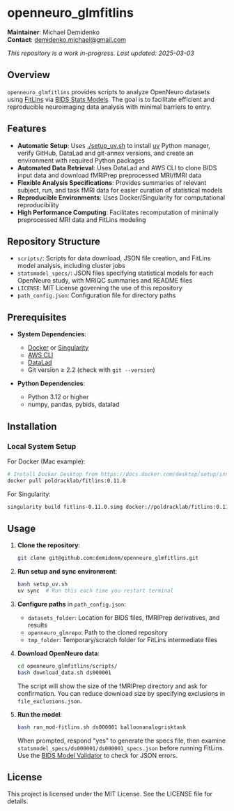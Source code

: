 # openneuro_glmfitlins

**Maintainer**: Michael Demidenko  
**Contact**: [demidenko.michael@gmail.com](mailto:demidenko.michael@gmail.com)

*This repository is a work in-progress. Last updated: 2025-03-03*

## Overview

`openneuro_glmfitlins` provides scripts to analyze OpenNeuro datasets using [FitLins](https://github.com/poldracklab/fitlins) via [BIDS Stats Models](https://bids-standard.github.io/stats-models/). The goal is to facilitate efficient and reproducible neuroimaging data analysis with minimal barriers to entry.

## Features

- **Automatic Setup**: Uses [./setup_uv.sh](setup_uv.sh) to install [uv](https://docs.astral.sh/uv/guides/install-python/) Python manager, verify GitHub, DataLad and git-annex versions, and create an environment with required Python packages
- **Automated Data Retrieval**: Uses DataLad and AWS CLI to clone BIDS input data and download fMRIPrep preprocessed MRI/fMRI data
- **Flexible Analysis Specifications**: Provides summaries of relevant subject, run, and task fMRI data for easier curation of statistical models
- **Reproducible Environments**: Uses Docker/Singularity for computational reproducibility
- **High Performance Computing**: Facilitates recomputation of minimally preprocessed MRI data and FitLins modeling

## Repository Structure

- `scripts/`: Scripts for data download, JSON file creation, and FitLins model analysis, including cluster jobs
- `statsmodel_specs/`: JSON files specifying statistical models for each OpenNeuro study, with MRIQC summaries and README files
- `LICENSE`: MIT License governing the use of this repository
- `path_config.json`: Configuration file for directory paths

## Prerequisites

- **System Dependencies**:
  - [Docker](https://docs.docker.com/get-docker/) or [Singularity](https://sylabs.io/singularity/)
  - [AWS CLI](https://docs.aws.amazon.com/cli/latest/userguide/install-cliv2.html)
  - [DataLad](https://www.datalad.org/)
  - Git version ≥ 2.2 (check with `git --version`)

- **Python Dependencies**:
  - Python 3.12 or higher
  - numpy, pandas, pybids, datalad

## Installation

### Local System Setup

For Docker (Mac example):
```bash
# Install Docker Desktop from https://docs.docker.com/desktop/setup/install/mac-install/
docker pull poldracklab/fitlins:0.11.0
```

For Singularity:
```bash
singularity build fitlins-0.11.0.simg docker://poldracklab/fitlins:0.11.0
```

## Usage

1. **Clone the repository**:
   ```bash
   git clone git@github.com:demidenm/openneuro_glmfitlins.git
   ```

2. **Run setup and sync environment**:
   ```bash
   bash setup_uv.sh
   uv sync  # Run this each time you restart terminal
   ```

3. **Configure paths** in `path_config.json`:
   - `datasets_folder`: Location for BIDS files, fMRIPrep derivatives, and results
   - `openneuro_glmrepo`: Path to the cloned repository
   - `tmp_folder`: Temporary/scratch folder for FitLins intermediate files

4. **Download OpenNeuro data**:
   ```bash
   cd openneuro_glmfitlins/scripts/
   bash download_data.sh ds000001
   ```
   
   The script will show the size of the fMRIPrep directory and ask for confirmation. You can reduce download size by specifying exclusions in `file_exclusions.json`.

5. **Run the model**:
   ```bash
   bash run_mod-fitlins.sh ds000001 balloonanalogrisktask
   ```
   
   When prompted, respond "yes" to generate the specs file, then examine `statsmodel_specs/ds000001/ds000001_specs.json` before running FitLins. Use the [BIDS Model Validator](https://bids-standard.github.io/stats-models/validator.html) to check for JSON errors.

## License

This project is licensed under the MIT License. See the LICENSE file for details.